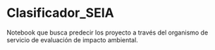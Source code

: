 # Clasificador_SEIA
Notebook que busca predecir los proyecto a través del organismo de servicio de evaluación de impacto ambiental.

